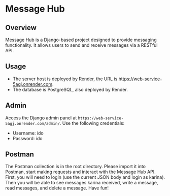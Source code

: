 # Message Hub

## Overview
Message Hub is a Django-based project designed to provide messaging functionality. It allows users to send and receive messages via a RESTful API.

## Usage
- The server host is deployed by Render, the URL is https://web-service-5agj.onrender.com.
- The database is PostgreSQL, also deployed by Render.

## Admin
Access the Django admin panel at `https://web-service-5agj.onrender.com/admin/`.
Use the following credentials:
- Username: ido
- Password: ido

## Postman
The Postman collection is in the root directory.
Please import it into Postman, start making requests and interact with the Message Hub API.
First, you will need to login (use the current JSON body and login as karina).
Then you will be able to see messages karina received, write a message, read messages, and delete a message.
Have fun!
